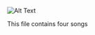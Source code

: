 ![Alt Text](https://giphy.com/clips/buzzfeed-buzzfeed-celeb-charlie-day-reads-thirst-tweets-nc2z0Tw5CGm4MxVjN8)






This file contains four songs
